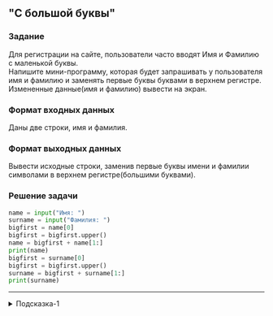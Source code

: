 ## "С большой буквы"

### Задание

Для регистрации на сайте, пользователи часто вводят Имя и Фамилию с маленькой буквы. \
Напишите мини-программу, которая будет запрашивать у пользователя имя и фамилию и заменять первые буквы буквами в верхнем регистре. \
Измененные данные(имя и фамилию) вывести на экран.

### Формат входных данных

Даны две строки, имя и фамилия.

### Формат выходных данных

Вывести исходные строки, заменив первые буквы имени и фамилии символами в верхнем регистре(большими буквами).

### Решение задачи

```python
name = input("Имя: ")
surname = input("Фамилия: ")
bigfirst = name[0]
bigfirst = bigfirst.upper()
name = bigfirst + name[1:]
print(name)
bigfirst = surname[0]
bigfirst = bigfirst.upper()
surname = bigfirst + surname[1:]
print(surname)
```

---

<details>
<summary>Подсказка-1</summary>
Для решения задачи найдите подходящий метод строки.
</details>

